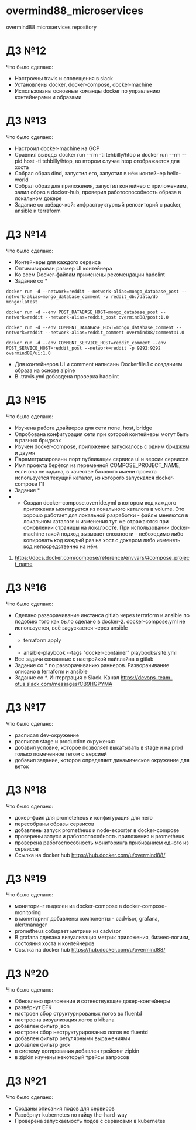 # overmind88_microservices
overmind88 microservices repository

# ДЗ №12

Что было сделано:
- Настроены travis и оповещения в slack
- Установлены docker, docker-compose, docker-machine
- Использованы основные команды docker по управлению контейнерами и образами

# ДЗ №13

Что было сделано:
- Настроил docker-machine на GCP
- Сравнил выводы docker run --rm -ti tehbilly/htop и docker run --rm --pid host -ti tehbilly/htop, во втором случае htop отображается для хоста
- Собрал образ dind, запустил его, запустил в нём контейнер hello-world
- Собрал образ для приложения, запустил контейнер с приложением, залил образ в docker-hub, проверил работоспособность образа в локальном докере
- Задание со звёздочкой: инфраструктурный репозиторий с packer, ansible и terraform

# ДЗ №14

Что было сделано:
- Контейнеры для каждого сервиса
- Оптимизирован размер UI контейнера
- Ко всем Docker-файлам применены рекомендации hadolint
- Задание со *
```
docker run -d --network=reddit --network-alias=mongo_database_post --network-alias=mongo_database_comment -v reddit_db:/data/db mongo:latest

docker run -d --env POST_DATABASE_HOST=mongo_database_post --network=reddit --network-alias=reddit_post overmind88/post:1.0

docker run -d --env COMMENT_DATABASE_HOST=mongo_database_comment --network=reddit --network-alias=reddit_comment overmind88/comment:1.0

docker run -d --env COMMENT_SERVICE_HOST=reddit_comment --env POST_SERVICE_HOST=reddit_post --network=reddit -p 9292:9292 overmind88/ui:1.0
```

- Для контейнеров UI и comment написаны Dockerfile.1 с созданием образа на основе alpine
- В .travis.yml добавдена проверка hadolint

# ДЗ №15

Что было сделано:
- Изучена работа драйверов для сети none, host, bridge
- Опробована конфигурация сети при которой контейнеры могут быть в разных бриджах
- Изучен docker-compose, приложение запускалось с одним бриджем и двумя
- Параметризированы порт публикации сервиса ui и версии сервисов
- Имя проекта берётся из переменной COMPOSE_PROJECT_NAME, если она не задана, в качестве базового имени проекта используется текущий каталог, из которого запускался docker-compose [1]
- Задание *
- - Создан docker-compose.override.yml в котором код каждого приложения монтируется из локального каталога в volume. Это хорошо работает для локальной разработки - файлы меняются в локальном каталоге и изменения тут же отражаются при обновлении страницы на локалхосте. При использовании docker-machine такой подход вызывает сложности - небоходимо либо копировать код каждый раз на хост с докером либо изменять код непосредственно на нём.

1. https://docs.docker.com/compose/reference/envvars/#compose_project_name

# ДЗ №16

Что было сделано:
- Сделано разворачивание инстанса gitlab через terraform и ansible по подобию
того как было сделано в docker-2. docker-compose.yml не используется,
всё заgускается через ansible
- - terraform apply
- - ansible-playbook --tags "docker-container" playbooks/site.yml
- Все задачи связанные с настройкой пайплайна в gitlab
- Задание со * по разворачиванию раннеров. Разворачивание описано в terraform и
ansible
- Задание со *. Интерграция с Slack. Канал https://devops-team-otus.slack.com/messages/CB9HGPYMA

# ДЗ №17

Что было сделано:
- расписал dev-окружение
- расписал stage и production окружения
- добавил условие, которое позволяет выкатывать в stage и на prod только помеченное тегом с версией
- добавил задание, которое определяет динамическое окружение для веток

# ДЗ №18

Что было сделано:
- докер-файл для prometeheus и конфигурация для него
- пересобраны образы сервисов
- добавлены запуск prometheus и node-exporter в docker-compose
- проверены запуск и работоспособность приложения и prometheus
- проверена работоспособность мониторинга прибиванием одного из сервисов
- Ссылка на docker hub https://hub.docker.com/u/overmind88/

# ДЗ №19

Что было сделано:
- мониторинг выделен из docker-compose в docker-compose-monitoring
- в мониторинг добавлены компоненты - cadvisor, grafana, alertmanager
- prometheus собирает метрики из cadvisor
- В grafana сделана визуализация метрик приложения, бизнес-логики, состояния хоста и контейнеров
- Ссылка на docker hub https://hub.docker.com/u/overmind88/

# ДЗ №20

Что было сделано:

 - Обновлено приложение и сотвествующие докер-контейнеры
 - развёрнут EFK
 - настроен сбор cтруктурированых логов во fluentd
 - настроена визуализация логов в kibana
 - добавлен фильтр json
 - настроен сбор неcтруктурированых логов во fluentd
 - добавлен фильтр регулярными выражениями
 - добавлен фильтр grok
 - в систему догирования добавлен трейсинг zipkin
 - в zipkin изучены некоторый трейсы запросов

# ДЗ №21

Что было сделано:

- Созданы описания подов для сервисов
- Развёрнут kubernetes по гайду the-hard-way
- Проверена запускаемость подов с сервисами в kubernetes

